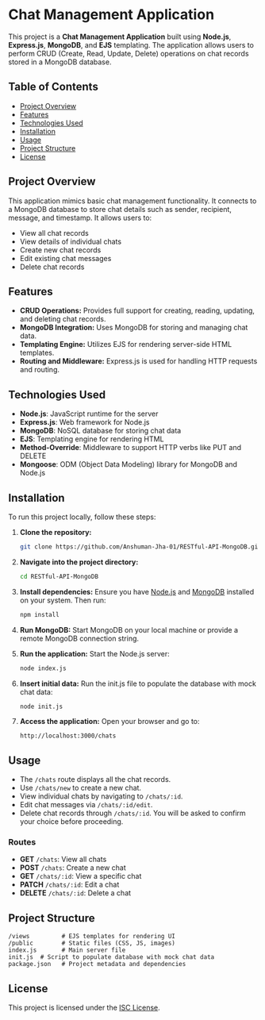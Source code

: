 
# Chat Management Application

This project is a **Chat Management Application** built using **Node.js**, **Express.js**, **MongoDB**, and **EJS** templating. The application allows users to perform CRUD (Create, Read, Update, Delete) operations on chat records stored in a MongoDB database.

## Table of Contents

- [Project Overview](#project-overview)
- [Features](#features)
- [Technologies Used](#technologies-used)
- [Installation](#installation)
- [Usage](#usage)
- [Project Structure](#project-structure)
- [License](#license)

## Project Overview

This application mimics basic chat management functionality. It connects to a MongoDB database to store chat details such as sender, recipient, message, and timestamp. It allows users to:
- View all chat records
- View details of individual chats
- Create new chat records
- Edit existing chat messages
- Delete chat records

## Features

- **CRUD Operations:** Provides full support for creating, reading, updating, and deleting chat records.
- **MongoDB Integration:** Uses MongoDB for storing and managing chat data.
- **Templating Engine:** Utilizes EJS for rendering server-side HTML templates.
- **Routing and Middleware:** Express.js is used for handling HTTP requests and routing.

## Technologies Used

- **Node.js**: JavaScript runtime for the server
- **Express.js**: Web framework for Node.js
- **MongoDB**: NoSQL database for storing chat data
- **EJS**: Templating engine for rendering HTML
- **Method-Override**: Middleware to support HTTP verbs like PUT and DELETE
- **Mongoose**: ODM (Object Data Modeling) library for MongoDB and Node.js

## Installation

To run this project locally, follow these steps:

1. **Clone the repository:**
   ```bash
   git clone https://github.com/Anshuman-Jha-01/RESTful-API-MongoDB.git
   ```

2. **Navigate into the project directory:**
   ```bash
   cd RESTful-API-MongoDB
   ```

3. **Install dependencies:**
   Ensure you have [Node.js](https://nodejs.org/) and [MongoDB](https://www.mongodb.com/) installed on your system. Then run:
   ```bash
   npm install 
   ```

4. **Run MongoDB:**
    Start MongoDB on your local machine or provide a remote MongoDB connection string.

5. **Run the application:**
   Start the Node.js server:
   ```bash
   node index.js
   ```

7. **Insert initial data:**
   Run the init.js file to populate the database with mock chat data:
   ```bash
   node init.js
   ```

8. **Access the application:**
   Open your browser and go to:
   ```
   http://localhost:3000/chats
   ```

## Usage

- The `/chats` route displays all the chat records.
- Use `/chats/new` to create a new chat.
- View individual chats by navigating to `/chats/:id`.
- Edit chat messages via `/chats/:id/edit`.
- Delete chat records through `/chats/:id`. You will be asked to confirm your choice before proceeding.

### Routes

- **GET** `/chats`: View all chats
- **POST** `/chats`: Create a new chat
- **GET** `/chats/:id`: View a specific chat
- **PATCH** `/chats/:id`: Edit a chat
- **DELETE** `/chats/:id`: Delete a chat

## Project Structure

```
/views         # EJS templates for rendering UI
/public        # Static files (CSS, JS, images)
index.js       # Main server file
init.js  # Script to populate database with mock chat data
package.json   # Project metadata and dependencies
```

## License

This project is licensed under the [ISC License](https://opensource.org/licenses/ISC).











